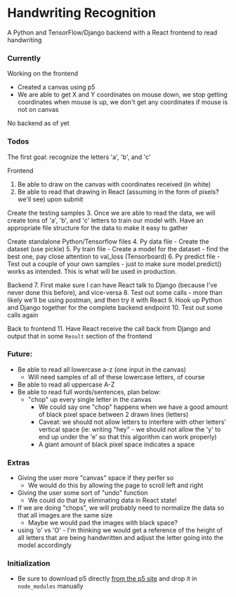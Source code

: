 # Handwriting Recognition

A Python and TensorFlow/Django backend with a React frontend to read handwriting

### Currently

Working on the frontend
- Created a canvas using p5
- We are able to get X and Y coordinates on mouse down, we stop getting coordinates when mouse is up, we don't get any coordinates if mouse is not on canvas

No backend as of yet


### Todos
The first goal: recognize the letters 'a', 'b', and 'c'

Frontend
1. Be able to draw on the canvas with coordinates received (in white)
2. Be able to read that drawing in React (assuming in the form of pixels? we'll see) upon submit

Create the testing samples
3. Once we are able to read the data, we will create tons of 'a', 'b', and 'c' letters to train our model with. Have an appropriate file structure for the data to make it easy to gather

Create standalone Python/Tensorflow files
4. Py data file - Create the dataset (use pickle)
5. Py train file - Create a model for the dataset - find the best one, pay close attention to val_loss (Tensorboard)
6. Py predict file - Test out a couple of your own samples -  just to make sure model.predict() works as intended. This is what will be used in production. 

Backend
7. First make sure I can have React talk to Django (because I've never done this before), and vice-versa
8. Test out some calls - more than likely we'll be using postman, and then try it with React
9. Hook up Python and Django together for the complete backend endpoint
10. Test out some calls again

Back to frontend
11. Have React receive the call back from Django and output that in some `Result` section of the frontend


### Future:
- Be able to read all lowercase a-z (one input in the canvas)
  - Will need samples of all of these lowercase letters, of course
- Be able to read all uppercase A-Z
- Be able to read full words/sentences, plan below:
  - "chop" up every single letter in the canvas
  	- We could say one "chop" happens when we have a good amount of black pixel space between 2 drawn lines (letters)
  	- Caveat: we should not allow letters to interfere with other letters' vertical space (ie: writing "hey" - we should not allow the 'y' to end up under the 'e' so that this algorithm can work properly)
  	- A giant amount of black pixel space indicates a space

### Extras
- Giving the user more "canvas" space if they perfer so
  - We would do this by allowing the page to scroll left and right
- Giving the user some sort of "undo" function
  - We could do that by eliminating data in React state!
- If we are doing "chops", we will probably need to normalize the data so that all images are the same size
  - Maybe we would pad the images with black space?
- using 'o' vs 'O' - I'm thinking we would get a reference of the height of all letters that are being handwritten and adjust the letter going into the model accordingly


### Initialization
- Be sure to download p5 directly [from the p5 site](https://p5js.org/download/) and drop it in `node_modules` manually
